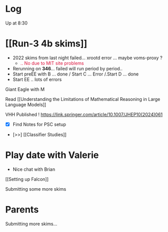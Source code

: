 

# Log

Up at 8:30

# [[Run-3 4b skims]]
- 2022 skims from last night failed... xrootd error ... maybe voms-proxy ? 
	- <font color=DC143C>.. No due to MIT site problems </font>
- Rerunning on **346**... failed will run period by period.. 
- Start preEE with B ... done / Start C ... Error /.Start D ... done
- Start EE .. lots of errors

Giant Eagle with M

Read [[Understanding the Limitations of Mathematical Reasoning in Large Language Models]]

VHH Published ! https://link.springer.com/article/10.1007/JHEP10(2024)061

- [x] Find Notes for PSC setup
- [>>] [[Classifier Studies]]


# Play date with Valerie
- Nice chat with Brian

[[Setting up Falcon]]

Submitting some more skims

# Parents 

Submitting more skims...